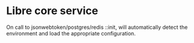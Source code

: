 # Libre core service

On call to jsonwebtoken/postgres/redis ::init, will automatically detect
the environment and load the appropriate configuration.
